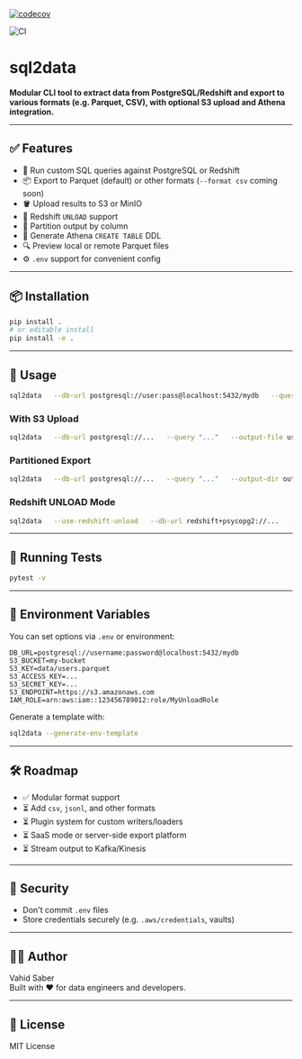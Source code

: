 [![codecov](https://codecov.io/gh/vahid110/sql2data/graph/badge.svg?token=LUDLBXTE9S)](https://codecov.io/gh/vahid110/sql2data)

![CI](https://github.com/vahid110/sql2data/actions/workflows/ci.yml/badge.svg)


# sql2data

**Modular CLI tool to extract data from PostgreSQL/Redshift and export to various formats (e.g. Parquet, CSV), with optional S3 upload and Athena integration.**

---

## ✅ Features

- 🔄 Run custom SQL queries against PostgreSQL or Redshift
- 📦 Export to Parquet (default) or other formats (`--format csv` coming soon)
- 🪣 Upload results to S3 or MinIO
- 🔄 Redshift `UNLOAD` support
- 🧩 Partition output by column
- 📜 Generate Athena `CREATE TABLE` DDL
- 🔍 Preview local or remote Parquet files
- ⚙️ `.env` support for convenient config

---

## 📦 Installation

```bash
pip install .
# or editable install
pip install -e .
```

---

## 🚀 Usage

```bash
sql2data   --db-url postgresql://user:pass@localhost:5432/mydb   --query "SELECT * FROM users"   --output-file users.parquet   --format parquet
```

### With S3 Upload

```bash
sql2data   --db-url postgresql://...   --query "..."   --output-file users.parquet   --s3-bucket my-bucket   --s3-key users.parquet   --s3-access-key AKIA...   --s3-secret-key ...   --s3-endpoint https://s3.amazonaws.com
```

### Partitioned Export

```bash
sql2data   --db-url postgresql://...   --query "..."   --output-dir output/   --partition-by group_column
```

### Redshift UNLOAD Mode

```bash
sql2data   --use-redshift-unload   --db-url redshift+psycopg2://...   --query "SELECT * FROM large_table"   --s3-output-prefix s3://bucket/unload/   --iam-role arn:aws:iam::123456789012:role/MyUnloadRole
```

---

## 🧪 Running Tests

```bash
pytest -v
```

---

## 🧬 Environment Variables

You can set options via `.env` or environment:

```env
DB_URL=postgresql://username:password@localhost:5432/mydb
S3_BUCKET=my-bucket
S3_KEY=data/users.parquet
S3_ACCESS_KEY=...
S3_SECRET_KEY=...
S3_ENDPOINT=https://s3.amazonaws.com
IAM_ROLE=arn:aws:iam::123456789012:role/MyUnloadRole
```

Generate a template with:

```bash
sql2data --generate-env-template
```

---

## 🛠 Roadmap

- ✅ Modular format support
- ⏳ Add `csv`, `jsonl`, and other formats
- ⏳ Plugin system for custom writers/loaders
- ⏳ SaaS mode or server-side export platform
- ⏳ Stream output to Kafka/Kinesis

---

## 🔐 Security

* Don't commit `.env` files
* Store credentials securely (e.g. `.aws/credentials`, vaults)

---

## 👨‍💻 Author

Vahid Saber  
Built with ❤️ for data engineers and developers.

---

## 📄 License

MIT License
